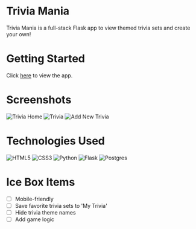 # Trivia Mania

Trivia Mania is a full-stack Flask app to view themed trivia sets and create your own! 

# Getting Started

Click [here](https://trivia-mania.herokuapp.com/) to view the app. 


# Screenshots

![Trivia Home]()
![Trivia]()
![Add New Trivia]()

# Technologies Used

![HTML5](https://img.shields.io/badge/html5-%23E34F26.svg?style=for-the-badge&logo=html5&logoColor=white)
![CSS3](https://img.shields.io/badge/css3-%231572B6.svg?style=for-the-badge&logo=css3&logoColor=white)
![Python](https://img.shields.io/badge/python-3670A0?style=for-the-badge&logo=python&logoColor=ffdd54)
![Flask](https://img.shields.io/badge/flask-%23000.svg?style=for-the-badge&logo=flask&logoColor=white)
![Postgres](https://img.shields.io/badge/postgres-%23316192.svg?style=for-the-badge&logo=postgresql&logoColor=white)


# Ice Box Items

- [ ] Mobile-friendly
- [ ] Save favorite trivia sets to 'My Trivia'
- [ ] Hide trivia theme names 
- [ ] Add game logic